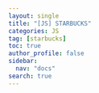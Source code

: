 ```yaml
---
layout: single
title: "[JS] STARBUCKS"
categories: JS
tag: [starbucks]
toc: true
author_profile: false
sidebar:
  nav: "docs"
search: true
---
```

